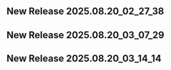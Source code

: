 ## New Release 2025.08.20_02_27_38
## New Release 2025.08.20_03_07_29
## New Release 2025.08.20_03_14_14
